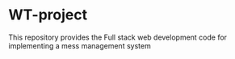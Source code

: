 # WT-project
This repository provides the Full stack web development code for implementing a mess management system
